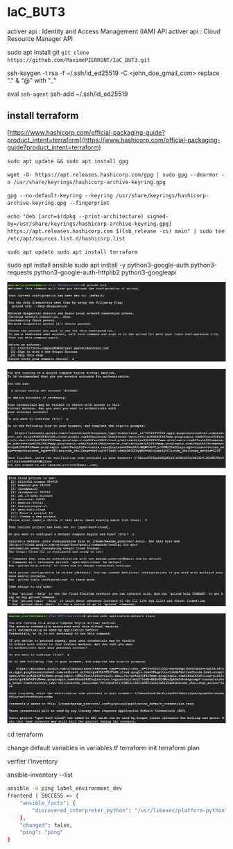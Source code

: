 # IaC_BUT3

activer api : Identity and Access Management (IAM) API
activer api : Cloud Resource Manager API

sudo apt install git
`git clone https://github.com/MaximePIERRONT/IaC_BUT3.git`

ssh-keygen -t rsa -f ~/.ssh/id_ed25519 -C <john_doe_gmail_com>
replace "." & "@" with "_"

eval `ssh-agent`
ssh-add ~/.ssh/id_ed25519




## install terraform

[https://www.hashicorp.com/official-packaging-guide?product_intent=terraform](https://www.hashicorp.com/official-packaging-guide?product_intent=terraform)

`sudo apt update && sudo apt install gpg`

`wget -O- https://apt.releases.hashicorp.com/gpg | sudo gpg --dearmor -o /usr/share/keyrings/hashicorp-archive-keyring.gpg`

`gpg --no-default-keyring --keyring /usr/share/keyrings/hashicorp-archive-keyring.gpg --fingerprint`

`echo "deb [arch=$(dpkg --print-architecture) signed-by=/usr/share/keyrings/hashicorp-archive-keyring.gpg] https://apt.releases.hashicorp.com $(lsb_release -cs) main" | sudo tee /etc/apt/sources.list.d/hashicorp.list`


`sudo apt update
sudo apt install terraform`

sudo apt install ansible
sudo apt install -y python3-google-auth python3-requests python3-google-auth-httplib2 python3-googleapi

![img.png](img.png)

![img_1.png](img_1.png)

![img_2.png](img_2.png)

![img_3.png](img_3.png)




cd terraform

change default variables in variables.tf
terraform init
terraform plan

verfier l'inventory

ansible-inventory --list


```bash
ansible -m ping label_environment_dev
frontend | SUCCESS => {
    "ansible_facts": {
        "discovered_interpreter_python": "/usr/libexec/platform-python"
    },
    "changed": false,
    "ping": "pong"
}
```

